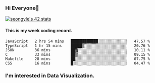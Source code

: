 ### Hi Everyone👋

[![seongyle's 42 stats](https://badge42.vercel.app/api/v2/cl260u6td000609l4p4inxynw/stats?cursusId=21&coalitionId=86)](https://github.com/JaeSeoKim/badge42)

#### This is my week coding record.

<!--START_SECTION:waka-->

```text
JavaScript   2 hrs 54 mins   ████████████░░░░░░░░░░░░░   47.57 %
TypeScript   1 hr 15 mins    █████▒░░░░░░░░░░░░░░░░░░░   20.76 %
JSON         36 mins         ██▓░░░░░░░░░░░░░░░░░░░░░░   10.11 %
C            33 mins         ██▒░░░░░░░░░░░░░░░░░░░░░░   09.15 %
Makefile     28 mins         ██░░░░░░░░░░░░░░░░░░░░░░░   07.75 %
CSS          16 mins         █░░░░░░░░░░░░░░░░░░░░░░░░   04.47 %
```

<!--END_SECTION:waka-->

### I'm interested in Data Visualization.

<!--
**YeonSeong-Lee/YeonSeong-Lee** is a ✨ _special_ ✨ repository because its `README.md` (this file) appears on your GitHub profile.

Here are some ideas to get you started:

- 🔭 I’m currently working on ...
- 🌱 I’m currently learning ...
- 👯 I’m looking to collaborate on ...
- 🤔 I’m looking for help with ...
- 💬 Ask me about ...
- 📫 How to reach me: ...
- 😄 Pronouns: ...
- ⚡ Fun fact: ...
-->
